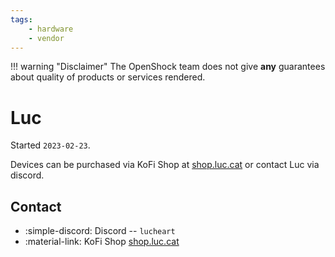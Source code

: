 ```yaml
---
tags: 
    - hardware
    - vendor
---
```


!!! warning "Disclaimer"
    The OpenShock team does not give **any** guarantees about quality of products or services rendered.

# Luc

Started `2023-02-23`.

Devices can be purchased via KoFi Shop at [shop.luc.cat](https://shop.luc.cat) or contact Luc via discord.

## Contact

- :simple-discord: Discord -- `lucheart`
- :material-link: KoFi Shop [shop.luc.cat](https://shop.luc.cat)
